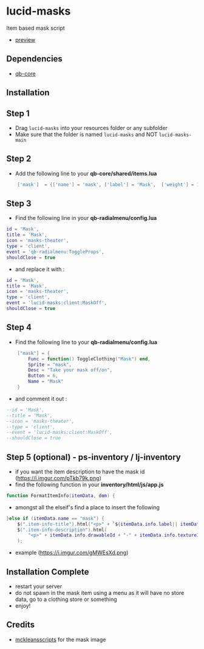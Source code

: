 # lucid-masks
Item based mask script
- [preview](https://streamable.com/gid7jj)
## Dependencies
 - [qb-core](https://github.com/qbcore-framework/qb-core)

## Installation


## Step 1
* Drag `lucid-masks` into your resources folder or any subfolder
* Make sure that the folder is named `lucid-masks` and NOT `lucid-masks-main`

## Step 2
* Add the following line to your **qb-core/shared/items.lua**
```lua
	['mask']  = {['name'] = 'mask', ['label'] = 'Mask',  ['weight'] = 1,  ['type'] = 'item',  ['image'] = 'mask.png',  ['unique'] = true,  ['useable'] = true,  ['shouldClose'] = true,  ['combinable'] = nil, 	['description'] = ''},

```

## Step 3
* Find the following line in your **qb-radialmenu/config.lua**
```lua
id = 'Mask',
title = 'Mask',
icon = 'masks-theater',
type = 'client',
event = 'qb-radialmenu:ToggleProps',
shouldClose = true
```

* and replace it with :

```lua
id = 'Mask',
title = 'Mask',
icon = 'masks-theater',
type = 'client',
event = 'lucid-masks:client:MaskOff',
shouldClose = true
```

## Step 4
* Find the following line to your **qb-radialmenu/config.lua**
```lua
    ["mask"] = {
        Func = function() ToggleClothing("Mask") end,
        Sprite = "mask",
        Desc = "Take your mask off/on",
        Button = 6,
        Name = "Mask"
    }
```

* and comment it out :

```lua
--id = 'Mask',
--title = 'Mask',
--icon = 'masks-theater',
--type = 'client',
--event = 'lucid-masks:client:MaskOff',
--shouldClose = true
```

## Step 5 (optional) - ps-inventory / lj-inventory
* if you want the item description to have the mask id (https://i.imgur.com/pTkb79k.png)
* find the following function in your **inventory/html/js/app.js**
```lua
function FormatItemInfo(itemData, dom) {
```
* amongst all the elseif's find a place to insert the following
```lua
}else if (itemData.name == "mask") {
    $(".item-info-title").html("<p>" + `${itemData.info.label|| itemData.label}` + "</p>");
    $(".item-info-description").html(
        "<p>" + itemData.info.drawableId + "-" + itemData.info.textureId + "</p>"
    );
```
* example (https://i.imgur.com/gMWEsXd.png)

## Installation Complete
* restart your server
* do not spawn in the mask item using a menu as it will have no store data, go to a clothing store or something
* enjoy!

## Credits
- [mckleansscripts](https://github.com/McKleans-Scripts/mk-items) for the mask image